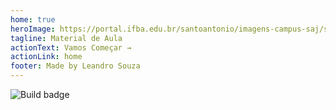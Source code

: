 ```yaml
---
home: true
heroImage: https://portal.ifba.edu.br/santoantonio/imagens-campus-saj/santoantoniodejesus160x240px.jpg
tagline: Material de Aula
actionText: Vamos Começar →
actionLink: home
footer: Made by Leandro Souza 
---
```


![Build badge](https://github.com/leandro-costa/vuepresspoo/actions/workflows/node.js.yml/badge.svg)
